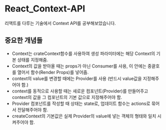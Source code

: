 # React_Context-API
리액트를 다루는 기술에서 Context API를 공부해보았습니다.
## 중요한 개념들
- Context는 crateContext함수를 사용하여 생성 파라미터에는 해당 Context의 기본 상태를 지정해줌.
- Context의 값을 받아올 때는 props가 아닌 Consumer를 사용, 이 안에는 중괄호를 열어서 함수(Render Props)를 넣어줌.  
- context의 value를 변경할 때에는 Provider를 사용 (반드시 value값을 지정해주어야 함.)
- context를 동적으로 사용할 때는 새로운 컴포넌트(Provider)를 만들어주고 context의 값을 그 컴포넌트의 기본 값으로 지정해주어야 함.
- Provider 컴포넌트를 작성할 때 상태는 state로, 업데이트 함수는 actions로 묶어서 전달해주어야 함.
- createContext의 기본값은 실제 Provider의 value에 넣는 객체의 형태와 일치 시켜주어야 함.
